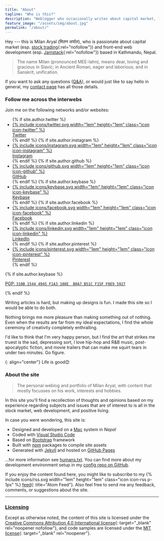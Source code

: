 ```yaml
---
title: "About"
tagline: "Who is this?"
description: "Weblogger who occasionally writes about capital market, front-end web development, and positive living."
feature_image: "/assets/img/about.jpg"
permalink: "/about/"
---
```


Hey --- this is Milan Aryal (मिलन अर्याल), who is passionate about capital market (esp. [stock trading](<https://en.wikipedia.org/wiki/Trade_(finance)>){:rel="nofollow"}) and front-end web development (esp. [Jamstack](https://en.wikipedia.org/wiki/Jamstack){:rel="nofollow"}) based in Kathmandu, Nepal.

> The name Milan (pronounced MEE-lahn), means dear, loving and gracious in Slavic; in Ancient Roman, eager and laborious; and in Sanskrit, unification.

If you want to ask any questions ([Q&A](/qna/)), or would just like to say hello in general, my [contact page](/contact/) has all those details.

### Follow me across the interwebs

Join me on the following networks and/or websites:

<!-- Social links -->
<ul class="social-links">
  {% if site.author.twitter %}
  <li>
    <a rel="me" href="https://twitter.com/{{ site.author.twitter }}">
      {% include icons/twitter.svg width="1em" height="1em" class="icon icon-twitter" %}
      <br />
      <span class="label">Twitter</span>
    </a>
  </li>
  {% endif %}
  {% if site.author.instagram %}
  <li>
     <a rel="me" href="https://instagram.com/{{ site.author.instagram }}">
       {% include icons/instagram.svg width="1em" height="1em" class="icon icon-instagram" %}
       <br />
       <span class="label">Instagram</span>
    </a>
  </li>
  {% endif %}
  {% if site.author.github %}
  <li>
    <a rel="me" href="https://github.com/{{ site.author.github }}">
      {% include icons/github.svg width="1em" height="1em" class="icon icon-github" %}
      <br />
      <span class="label">GitHub</span>
    </a>
  </li>
  {% endif %}
  {% if site.author.keybase %}
  <li>
    <a rel="me" href="https://keybase.io/{{ site.author.keybase }}">
      {% include icons/keybase.svg width="1em" height="1em" class="icon icon-keybase" %}
      <br />
      <span class="label">Keybase</span>
    </a>
  </li>
  {% endif %}
  {% if site.author.facebook %}
  <li>
    <a rel="me" href="https://facebook.com/{{ site.author.facebook }}">
      {% include icons/facebook.svg width="1em" height="1em" class="icon icon-facebook" %}
      <br />
      <span class="label">Facebook</span>
    </a>
  </li>
  {% endif %}
  {% if site.author.linkedin %}
  <li>
    <a rel="me" href="https://linkedin.com/in/{{ site.author.linkedin }}">
      {% include icons/linkedin.svg width="1em" height="1em" class="icon icon-linkedin" %}
      <br />
      <span class="label">LinkedIn</span>
    </a>
  </li>
  {% endif %}
  {% if site.author.pinterest %}
  <li>
    <a rel="me" href="https://pinterest.com/{{ site.author.pinterest }}">
      {% include icons/pinterest.svg width="1em" height="1em" class="icon icon-pinterest" %}
      <br />
      <span class="label">Pinterest</span>
    </a>
  </li>
  {% endif %}
</ul>

{% if site.author.keybase %}

<p class="pgp-key">
  <a href="https://keybase.io/{{ site.author.keybase }}/key.asc">
    PGP: <code>310B 1544 4945 F1A3 108E  B0A7 B51C F15F F0E9 5927</code>
  </a>
</p>

{% endif %}

Writing articles is hard, but making up designs is fun. I made this site so I would be able to do both.

Nothing brings me more pleasure than making something out of nothing. Even when the results are far from my ideal expectations, I find the whole ceremony of creativity completely enthralling.

I'd like to think that I'm very happy person, but I find the art that strikes me truest is the sad, depressing sort, I love hip-hop and R&B music, post-apocalyptic fiction, and movie trailers that can make me squirt tears in under two minutes. Go figure.

{: align="center"}
Life is good😊

### About the site

> The personal weblog and portfolio of Milan Aryal, with content that mostly focusses on his work, interests and hobbies.

In this site you'll find a recollection of thoughts and opinions based on my experience regarding subjects and issues that are of interest to is all in the stock market, web development, and positive living.

In case you were wondering, this site is:

- Designed and developed on a [Mac](https://www.apple.com/mac/) system in _Nepal_
- Coded with [Visual Studio Code](https://code.visualstudio.com/)
- Based on [Bootstrap](https://getbootstrap.com/) framework
- Built with [npm](https://www.npmjs.com/) packages to compile site assets
- Generated with [Jekyll](https://jekyllrb.com/) and hosted on [GitHub Pages](https://pages.github.com/)

...for more information see [humans.txt](/humans.txt). You can find more about my development environment setup in my [config repo on GitHub](https://github.com/MilanAryal/config).

If you enjoy the content found here, you might like to subscribe to my <span class="d-inline-block">{% include icons/rss.svg width="1em" height="1em" class="icon icon-rss p-1px" %}&nbsp;[feed](/feed.xml){: title="Atom Feed"}.</span> Also feel free to send me any feedback, comments, or suggestions about the site.

---

### [Licensing](/fine-print/)

Except as otherwise noted, the content of this site is licensed under the [Creative Commons Attribution 4.0 International license](https://creativecommons.org/licenses/by/4.0/){: target="\_blank" rel="noopener nofollow"}, and code samples are licensed under the [MIT license](https://raw.githubusercontent.com/MilanAryal/milanaryal.github.io/main/LICENSE){: target="\_blank" rel="noopener"}.

